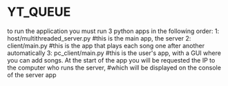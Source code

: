 # YT_QUEUE
to run the application you must run 3 python apps in the following order:
1: host/multithreaded_server.py #this is the main app, the server
2: client/main.py #this is the app that plays each song one after another automatically
3: pc_client/main.py #this is the user's app, with a GUI where you can add songs. At the start of the app you will be requested the IP to the computer who runs the server, 
                     #which will be displayed on the console of the server app

